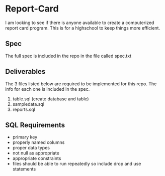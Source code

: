 # Report-Card
I am looking to see if there is anyone available to create a computerized report card program. This is for a highschool to keep things more efficient. 

## Spec
The full spec is included in the repo in the file called spec.txt

## Deliverables 
The 3 files listed below are required to be implemented for this repo. The info for each one is included in the spec.
1. table.sql (create database and table)
2. sampledata.sql
3. reports.sql

## SQL Requirements
- primary key
- properly named columns
- proper data types
- not null as appropriate
- appropriate constraints
- files should be able to run repeatedly so include drop and use statements
